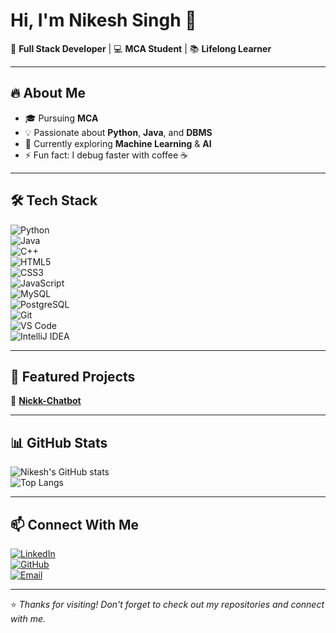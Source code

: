 # Hi, I'm Nikesh Singh 👋  
🚀 **Full Stack Developer** | 💻 **MCA Student** | 📚 **Lifelong Learner**  

---

## 🔥 About Me
- 🎓 Pursuing **MCA**
- 💡 Passionate about **Python**, **Java**, and **DBMS**
- 🌱 Currently exploring **Machine Learning** & **AI**
- ⚡ Fun fact: I debug faster with coffee ☕  

---

## 🛠 Tech Stack  
![Python](https://img.shields.io/badge/Python-3776AB?style=for-the-badge&logo=python&logoColor=white)  
![Java](https://img.shields.io/badge/Java-ED8B00?style=for-the-badge&logo=openjdk&logoColor=white)  
![C++](https://img.shields.io/badge/C++-00599C?style=for-the-badge&logo=cplusplus&logoColor=white)  
![HTML5](https://img.shields.io/badge/HTML5-E34F26?style=for-the-badge&logo=html5&logoColor=white)  
![CSS3](https://img.shields.io/badge/CSS3-1572B6?style=for-the-badge&logo=css3&logoColor=white)  
![JavaScript](https://img.shields.io/badge/JavaScript-F7DF1E?style=for-the-badge&logo=javascript&logoColor=black)  
![MySQL](https://img.shields.io/badge/MySQL-005C84?style=for-the-badge&logo=mysql&logoColor=white)  
![PostgreSQL](https://img.shields.io/badge/PostgreSQL-316192?style=for-the-badge&logo=postgresql&logoColor=white)  
![Git](https://img.shields.io/badge/Git-F05032?style=for-the-badge&logo=git&logoColor=white)  
![VS Code](https://img.shields.io/badge/VS%20Code-0078D4?style=for-the-badge&logo=visual-studio-code&logoColor=white)  
![IntelliJ IDEA](https://img.shields.io/badge/IntelliJ%20IDEA-000000?style=for-the-badge&logo=intellij-idea&logoColor=white)  

---

## 📌 Featured Projects
🤖 [**Nickk-Chatbot**](https://github.com/singh-nikesh/NiCKK-Chatbot)

---

## 📊 GitHub Stats
![Nikesh's GitHub stats](https://github-readme-stats.vercel.app/api?username=singh-nikesh&show_icons=true&theme=radical)  
![Top Langs](https://github-readme-stats.vercel.app/api/top-langs/?username=singh-nikesh&layout=compact&theme=radical)  

---

## 📫 Connect With Me  
[![LinkedIn](https://img.shields.io/badge/LinkedIn-Nikesh%20Singh-blue?style=for-the-badge&logo=linkedin)](https://www.linkedin.com/in/singh-nikesh/)  
[![GitHub](https://img.shields.io/badge/GitHub-singh--nikesh-black?style=for-the-badge&logo=github)](https://github.com/singh-nikesh)  
[![Email](https://img.shields.io/badge/Email-singhnikesh020@gmail.com-red?style=for-the-badge&logo=gmail&logoColor=white)](mailto:nikeshsingh@example.com)  

---

⭐ *Thanks for visiting! Don't forget to check out my repositories and connect with me.*
